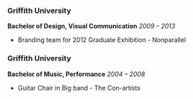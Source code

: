### Griffith University

**Bachelor of Design, Visual Communication**
_2009 – 2013_

* Branding team for 2012 Graduate Exhibition - Nonparallel

### Griffith University

**Bachelor of Music, Performance**
_2004 – 2008_

* Guitar Chair in Big band - The Con-artists
